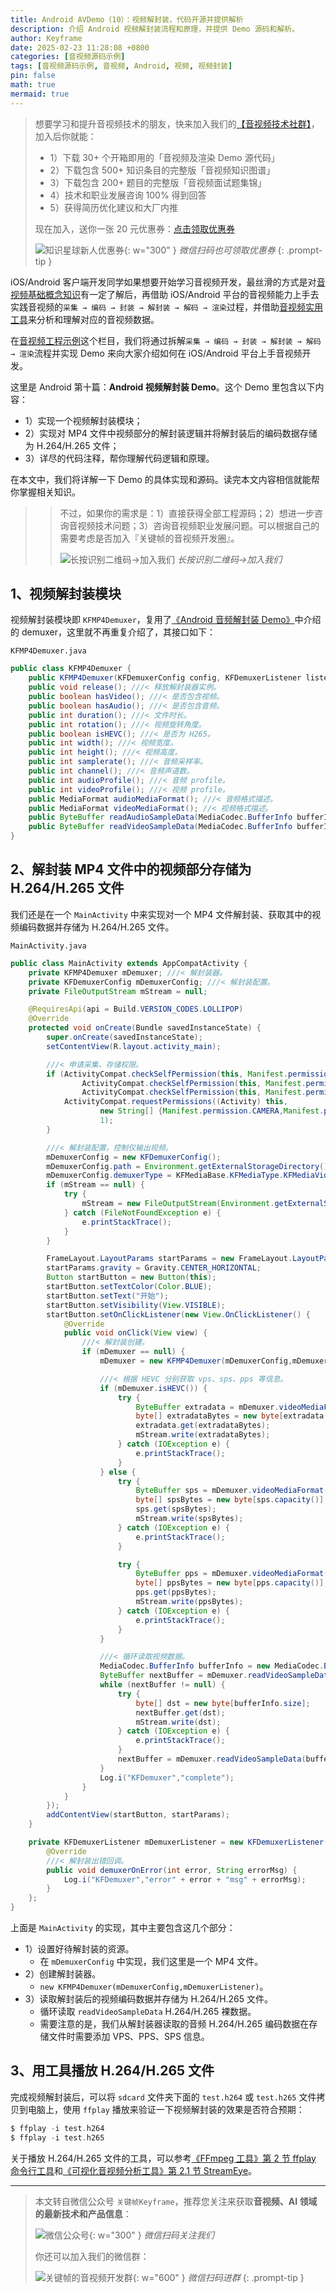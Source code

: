 ```yaml
---
title: Android AVDemo（10）：视频解封装，代码开源并提供解析
description: 介绍 Android 视频解封装流程和原理，并提供 Demo 源码和解析。
author: Keyframe
date: 2025-02-23 11:28:08 +0800
categories: [音视频源码示例]
tags: [音视频源码示例, 音视频, Android, 视频, 视频封装]
pin: false
math: true
mermaid: true
---
```


>想要学习和提升音视频技术的朋友，快来加入我们的<a href="https://t.zsxq.com/jRprT" target="_blank" rel="noopener noreferrer">【音视频技术社群】</a>，加入后你就能：
>
>- 1）下载 30+ 个开箱即用的「音视频及渲染 Demo 源代码」
>- 2）下载包含 500+ 知识条目的完整版「音视频知识图谱」
>- 3）下载包含 200+ 题目的完整版「音视频面试题集锦」
>- 4）技术和职业发展咨询 100% 得到回答
>- 5）获得简历优化建议和大厂内推
>  
>现在加入，送你一张 20 元优惠券：<a href="https://t.zsxq.com/jRprT" target="_blank" rel="noopener noreferrer">点击领取优惠券</a>
>
>![知识星球新人优惠券](assets/img/keyframe-zsxq-coupon.png){: w="300" }
>_微信扫码也可领取优惠券_
{: .prompt-tip }

iOS/Android 客户端开发同学如果想要开始学习音视频开发，最丝滑的方式是对[音视频基础概念知识](https://mp.weixin.qq.com/mp/appmsgalbum?__biz=MjM5MTkxOTQyMQ==&action=getalbum&album_id=2140155659944787969#wechat_redirect)有一定了解后，再借助 iOS/Android 平台的音视频能力上手去实践音视频的`采集 → 编码 → 封装 → 解封装 → 解码 → 渲染`过程，并借助[音视频实用工具](https://mp.weixin.qq.com/mp/appmsgalbum?__biz=MjM5MTkxOTQyMQ==&action=getalbum&album_id=2216997905264082945#wechat_redirect)来分析和理解对应的音视频数据。

在[音视频工程示例](https://mp.weixin.qq.com/mp/appmsgalbum?__biz=MjM5MTkxOTQyMQ==&action=getalbum&album_id=2273301900659851268#wechat_redirect)这个栏目，我们将通过拆解`采集 → 编码 → 封装 → 解封装 → 解码 → 渲染`流程并实现 Demo 来向大家介绍如何在 iOS/Android 平台上手音视频开发。

这里是 Android 第十篇：**Android 视频解封装 Demo**。这个 Demo 里包含以下内容：

- 1）实现一个视频解封装模块；
- 2）实现对 MP4 文件中视频部分的解封装逻辑并将解封装后的编码数据存储为 H.264/H.265 文件；
- 3）详尽的代码注释，帮你理解代码逻辑和原理。

在本文中，我们将详解一下 Demo 的具体实现和源码。读完本文内容相信就能帮你掌握相关知识。

>>不过，如果你的需求是：1）直接获得全部工程源码；2）想进一步咨询音视频技术问题；3）咨询音视频职业发展问题。可以根据自己的需要考虑是否加入『关键帧的音视频开发圈』。
>>
>>![长按识别二维码→加入我们](assets/img/keyframe-zsxq.png)
>>_长按识别二维码→加入我们_


## 1、视频解封装模块

视频解封装模块即 `KFMP4Demuxer`，复用了[《Android 音频解封装 Demo》](https://mp.weixin.qq.com/s/2tv6J-11FMjq3YCQoJC8eQ)中介绍的 demuxer，这里就不再重复介绍了，其接口如下：

`KFMP4Demuxer.java`

```java
public class KFMP4Demuxer {
    public KFMP4Demuxer(KFDemuxerConfig config, KFDemuxerListener listener); ///< 构造方法：配置 & 回调。
    public void release(); ///< 释放解封装器实例。
    public boolean hasVideo(); ///< 是否包含视频。
    public boolean hasAudio(); ///< 是否包含音频。
    public int duration(); ///< 文件时长。
    public int rotation(); ///< 视频旋转角度。
    public boolean isHEVC(); ///< 是否为 H265。
    public int width(); ///< 视频宽度。
    public int height(); ///< 视频高度。
    public int samplerate(); ///< 音频采样率。
    public int channel(); ///< 音频声道数。
    public int audioProfile(); ///< 音频 profile。
    public int videoProfile(); ///< 视频 profile。
    public MediaFormat audioMediaFormat(); ///< 音频格式描述。
    public MediaFormat videoMediaFormat(); //< 视频格式描述。
    public ByteBuffer readAudioSampleData(MediaCodec.BufferInfo bufferInfo); ///< 读取音频帧。
    public ByteBuffer readVideoSampleData(MediaCodec.BufferInfo bufferInfo); ///< 读取视频帧。
}
```



## 2、解封装 MP4 文件中的视频部分存储为 H.264/H.265 文件

我们还是在一个 `MainActivity` 中来实现对一个 MP4 文件解封装、获取其中的视频编码数据并存储为 H.264/H.265 文件。

`MainActivity.java`

```java
public class MainActivity extends AppCompatActivity {
    private KFMP4Demuxer mDemuxer; ///< 解封装器。
    private KFDemuxerConfig mDemuxerConfig; ///< 解封装配置。
    private FileOutputStream mStream = null;

    @RequiresApi(api = Build.VERSION_CODES.LOLLIPOP)
    @Override
    protected void onCreate(Bundle savedInstanceState) {
        super.onCreate(savedInstanceState);
        setContentView(R.layout.activity_main);

        ///< 申请采集、存储权限。
        if (ActivityCompat.checkSelfPermission(this, Manifest.permission.RECORD_AUDIO) != PackageManager.PERMISSION_GRANTED || ActivityCompat.checkSelfPermission(this, Manifest.permission.CAMERA) != PackageManager.PERMISSION_GRANTED ||
                ActivityCompat.checkSelfPermission(this, Manifest.permission.READ_EXTERNAL_STORAGE) != PackageManager.PERMISSION_GRANTED ||
                ActivityCompat.checkSelfPermission(this, Manifest.permission.WRITE_EXTERNAL_STORAGE) != PackageManager.PERMISSION_GRANTED) {
            ActivityCompat.requestPermissions((Activity) this,
                    new String[] {Manifest.permission.CAMERA,Manifest.permission.RECORD_AUDIO, Manifest.permission.READ_EXTERNAL_STORAGE, Manifest.permission.WRITE_EXTERNAL_STORAGE},
                    1);
        }

        ///< 解封装配置，控制仅输出视频。
        mDemuxerConfig = new KFDemuxerConfig();
        mDemuxerConfig.path = Environment.getExternalStorageDirectory().getPath() + "/2.mp4";
        mDemuxerConfig.demuxerType = KFMediaBase.KFMediaType.KFMediaVideo;
        if (mStream == null) {
            try {
                mStream = new FileOutputStream(Environment.getExternalStorageDirectory().getPath() + "/test.h264");
            } catch (FileNotFoundException e) {
                e.printStackTrace();
            }
        }

        FrameLayout.LayoutParams startParams = new FrameLayout.LayoutParams(200, 120);
        startParams.gravity = Gravity.CENTER_HORIZONTAL;
        Button startButton = new Button(this);
        startButton.setTextColor(Color.BLUE);
        startButton.setText("开始");
        startButton.setVisibility(View.VISIBLE);
        startButton.setOnClickListener(new View.OnClickListener() {
            @Override
            public void onClick(View view) {
                ///< 解封装创建。
                if (mDemuxer == null) {
                    mDemuxer = new KFMP4Demuxer(mDemuxerConfig,mDemuxerListener);

                    ///< 根据 HEVC 分别获取 vps、sps、pps 等信息。
                    if (mDemuxer.isHEVC()) {
                        try {
                            ByteBuffer extradata = mDemuxer.videoMediaFormat().getByteBuffer("csd-0");
                            byte[] extradataBytes = new byte[extradata.capacity()];
                            extradata.get(extradataBytes);
                            mStream.write(extradataBytes);
                        } catch (IOException e) {
                            e.printStackTrace();
                        }
                    } else {
                        try {
                            ByteBuffer sps = mDemuxer.videoMediaFormat().getByteBuffer("csd-0");
                            byte[] spsBytes = new byte[sps.capacity()];
                            sps.get(spsBytes);
                            mStream.write(spsBytes);
                        } catch (IOException e) {
                            e.printStackTrace();
                        }

                        try {
                            ByteBuffer pps = mDemuxer.videoMediaFormat().getByteBuffer("csd-1");
                            byte[] ppsBytes = new byte[pps.capacity()];
                            pps.get(ppsBytes);
                            mStream.write(ppsBytes);
                        } catch (IOException e) {
                            e.printStackTrace();
                        }
                    }

                    ///< 循环读取视频数据。
                    MediaCodec.BufferInfo bufferInfo = new MediaCodec.BufferInfo();
                    ByteBuffer nextBuffer = mDemuxer.readVideoSampleData(bufferInfo);
                    while (nextBuffer != null) {
                        try {
                            byte[] dst = new byte[bufferInfo.size];
                            nextBuffer.get(dst);
                            mStream.write(dst);
                        } catch (IOException e) {
                            e.printStackTrace();
                        }
                        nextBuffer = mDemuxer.readVideoSampleData(bufferInfo);
                    }
                    Log.i("KFDemuxer","complete");
                }
            }
        });
        addContentView(startButton, startParams);
    }

    private KFDemuxerListener mDemuxerListener = new KFDemuxerListener() {
        @Override
        ///< 解封装出错回调。
        public void demuxerOnError(int error, String errorMsg) {
            Log.i("KFDemuxer","error" + error + "msg" + errorMsg);
        }
    };
}
```



上面是 `MainActivity` 的实现，其中主要包含这几个部分：

- 1）设置好待解封装的资源。
	- 在 `mDemuxerConfig` 中实现，我们这里是一个 MP4 文件。
- 2）创建解封装器。
	- `new KFMP4Demuxer(mDemuxerConfig,mDemuxerListener)`。
- 3）读取解封装后的视频编码数据并存储为 H.264/H.265 文件。
	- 循环读取 `readVideoSampleData` H.264/H.265 裸数据。
	- 需要注意的是，我们从解封装器读取的音频 H.264/H.265 编码数据在存储文件时需要添加 VPS、PPS、SPS 信息。



## 3、用工具播放 H.264/H.265 文件

完成视频解封装后，可以将 `sdcard` 文件夹下面的 `test.h264` 或 `test.h265` 文件拷贝到电脑上，使用 `ffplay` 播放来验证一下视频解封装的效果是否符合预期：

```c
$ ffplay -i test.h264
$ ffplay -i test.h265
```

关于播放 H.264/H.265 文件的工具，可以参考[《FFmpeg 工具》第 2 节 ffplay 命令行工具](https://mp.weixin.qq.com/s/Rl7fxOP-YH37mQEvGxhfUA)和[《可视化音视频分析工具》第 2.1 节 StreamEye](https://mp.weixin.qq.com/s/jCYih3qgEIUctuWxn0aTGQ)。















---

> 本文转自微信公众号 `关键帧Keyframe`，推荐您关注来获取**音视频、AI 领域的最新技术和产品信息**：
>
>![微信公众号](assets/img/keyframe-mp.jpg){: w="300" }
>_微信扫码关注我们_
>
>你还可以加入我们的微信群：
>
>![关键帧的音视频开发群](assets/img/av-wechat-group.jpg){: w="600" }
>_微信扫码进群_
{: .prompt-tip }

